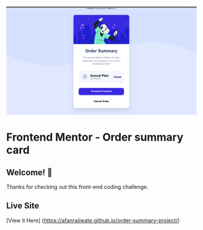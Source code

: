 ![Preview](preview.jpg)

# Frontend Mentor - Order summary card

## Welcome! 👋

Thanks for checking out this front-end coding challenge.

## Live Site
[View it Here]
(https://afanrajiwate.github.io/order-summary-project/)
